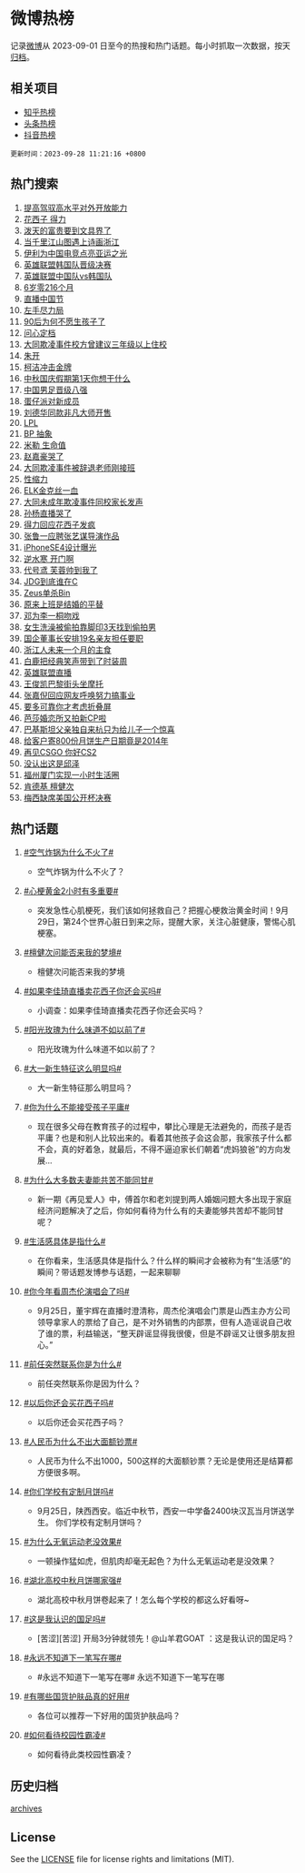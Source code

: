 # 微博热榜

记录[微博](https://www.weibo.com)从 2023-09-01 日至今的热搜和热门话题。每小时抓取一次数据，按天[归档](archives)。

## 相关项目

- [知乎热榜](https://github.com/hotarchive/zhihu)
- [头条热榜](https://github.com/hotarchive/toutiao)
- [抖音热榜](https://github.com/hotarchive/douyin)


`更新时间：2023-09-28 11:21:16 +0800`

## 热门搜索

1. [提高驾驭高水平对外开放能力](https://m.weibo.cn/search?containerid=100103type%3D1%26t%3D10%26q%3D%23%E6%8F%90%E9%AB%98%E9%A9%BE%E9%A9%AD%E9%AB%98%E6%B0%B4%E5%B9%B3%E5%AF%B9%E5%A4%96%E5%BC%80%E6%94%BE%E8%83%BD%E5%8A%9B%23&stream_entry_id=51&isnewpage=1&extparam=seat%3D1%26stream_entry_id%3D51%26dgr%3D0%26c_type%3D51%26q%3D%2523%25E6%258F%2590%25E9%25AB%2598%25E9%25A9%25BE%25E9%25A9%25AD%25E9%25AB%2598%25E6%25B0%25B4%25E5%25B9%25B3%25E5%25AF%25B9%25E5%25A4%2596%25E5%25BC%2580%25E6%2594%25BE%25E8%2583%25BD%25E5%258A%259B%2523%26cate%3D10103%26pos%3D0%26filter_type%3Drealtimehot%26display_time%3D1695871275%26pre_seqid%3D1695871275683027196126)
1. [花西子 得力](https://m.weibo.cn/search?containerid=100103type%3D1%26t%3D10%26q%3D%E8%8A%B1%E8%A5%BF%E5%AD%90+%E5%BE%97%E5%8A%9B&stream_entry_id=31&isnewpage=1&extparam=seat%3D1%26stream_entry_id%3D31%26pos%3D0%26q%3D%25E8%258A%25B1%25E8%25A5%25BF%25E5%25AD%2590%2520%25E5%25BE%2597%25E5%258A%259B%26cate%3D5001%26realpos%3D1%26band_rank%3D1%26dgr%3D0%26filter_type%3Drealtimehot%26c_type%3D31%26flag%3D4%26lcate%3D5001%26display_time%3D1695871275%26pre_seqid%3D1695871275683027196126)
1. [泼天的富贵要到文具界了](https://m.weibo.cn/search?containerid=100103type%3D1%26t%3D10%26q%3D%23%E6%B3%BC%E5%A4%A9%E7%9A%84%E5%AF%8C%E8%B4%B5%E8%A6%81%E5%88%B0%E6%96%87%E5%85%B7%E7%95%8C%E4%BA%86%23&stream_entry_id=31&isnewpage=1&extparam=seat%3D1%26stream_entry_id%3D31%26pos%3D1%26q%3D%2523%25E6%25B3%25BC%25E5%25A4%25A9%25E7%259A%2584%25E5%25AF%258C%25E8%25B4%25B5%25E8%25A6%2581%25E5%2588%25B0%25E6%2596%2587%25E5%2585%25B7%25E7%2595%258C%25E4%25BA%2586%2523%26cate%3D5001%26realpos%3D2%26band_rank%3D2%26dgr%3D0%26filter_type%3Drealtimehot%26c_type%3D31%26flag%3D0%26lcate%3D5001%26display_time%3D1695871275%26pre_seqid%3D1695871275683027196126)
1. [当千里江山图遇上诗画浙江](https://m.weibo.cn/search?containerid=100103type%3D1%26t%3D10%26q%3D%23%E5%BD%93%E5%8D%83%E9%87%8C%E6%B1%9F%E5%B1%B1%E5%9B%BE%E9%81%87%E4%B8%8A%E8%AF%97%E7%94%BB%E6%B5%99%E6%B1%9F%23&stream_entry_id=31&isnewpage=1&extparam=seat%3D1%26stream_entry_id%3D31%26pos%3D2%26q%3D%2523%25E5%25BD%2593%25E5%258D%2583%25E9%2587%258C%25E6%25B1%259F%25E5%25B1%25B1%25E5%259B%25BE%25E9%2581%2587%25E4%25B8%258A%25E8%25AF%2597%25E7%2594%25BB%25E6%25B5%2599%25E6%25B1%259F%2523%26cate%3D5001%26realpos%3D3%26band_rank%3D3%26dgr%3D0%26filter_type%3Drealtimehot%26c_type%3D31%26flag%3D1%26lcate%3D5001%26display_time%3D1695871275%26pre_seqid%3D1695871275683027196126)
1. [伊利为中国电竞点亮亚运之光](https://m.weibo.cn/search?containerid=100103type%3D1%26t%3D10%26q%3D%23%E4%BC%8A%E5%88%A9%E4%B8%BA%E4%B8%AD%E5%9B%BD%E7%94%B5%E7%AB%9E%E7%82%B9%E4%BA%AE%E4%BA%9A%E8%BF%90%E4%B9%8B%E5%85%89%23&stream_entry_id=31&isnewpage=1&extparam=seat%3D1%26stream_entry_id%3D31%26topic_ad%3D1%26pos%3D3%26q%3D%2523%25E4%25BC%258A%25E5%2588%25A9%25E4%25B8%25BA%25E4%25B8%25AD%25E5%259B%25BD%25E7%2594%25B5%25E7%25AB%259E%25E7%2582%25B9%25E4%25BA%25AE%25E4%25BA%259A%25E8%25BF%2590%25E4%25B9%258B%25E5%2585%2589%2523%26is_ad_pos%3D1%26cate%3D5001%26adid%3D206294%26band_rank%3D4%26dgr%3D0%26filter_type%3Drealtimehot%26c_type%3D31%26lcate%3D5001%26display_time%3D1695871275%26pre_seqid%3D1695871275683027196126)
1. [英雄联盟韩国队晋级决赛](https://m.weibo.cn/search?containerid=100103type%3D1%26t%3D10%26q%3D%23%E8%8B%B1%E9%9B%84%E8%81%94%E7%9B%9F%E9%9F%A9%E5%9B%BD%E9%98%9F%E6%99%8B%E7%BA%A7%E5%86%B3%E8%B5%9B%23&stream_entry_id=31&isnewpage=1&extparam=seat%3D1%26stream_entry_id%3D31%26pos%3D4%26q%3D%2523%25E8%258B%25B1%25E9%259B%2584%25E8%2581%2594%25E7%259B%259F%25E9%259F%25A9%25E5%259B%25BD%25E9%2598%259F%25E6%2599%258B%25E7%25BA%25A7%25E5%2586%25B3%25E8%25B5%259B%2523%26cate%3D5001%26realpos%3D4%26band_rank%3D4%26dgr%3D0%26filter_type%3Drealtimehot%26c_type%3D31%26flag%3D1%26lcate%3D5001%26display_time%3D1695871275%26pre_seqid%3D1695871275683027196126)
1. [英雄联盟中国队vs韩国队](https://m.weibo.cn/search?containerid=100103type%3D1%26t%3D10%26q%3D%23%E8%8B%B1%E9%9B%84%E8%81%94%E7%9B%9F%E4%B8%AD%E5%9B%BD%E9%98%9Fvs%E9%9F%A9%E5%9B%BD%E9%98%9F%23&stream_entry_id=31&isnewpage=1&extparam=seat%3D1%26stream_entry_id%3D31%26pos%3D5%26q%3D%2523%25E8%258B%25B1%25E9%259B%2584%25E8%2581%2594%25E7%259B%259F%25E4%25B8%25AD%25E5%259B%25BD%25E9%2598%259Fvs%25E9%259F%25A9%25E5%259B%25BD%25E9%2598%259F%2523%26cate%3D5001%26realpos%3D5%26band_rank%3D5%26dgr%3D0%26filter_type%3Drealtimehot%26c_type%3D31%26flag%3D2%26lcate%3D5001%26display_time%3D1695871275%26pre_seqid%3D1695871275683027196126)
1. [6岁零216个月](https://m.weibo.cn/search?containerid=100103type%3D1%26t%3D10%26q%3D6%E5%B2%81%E9%9B%B6216%E4%B8%AA%E6%9C%88&stream_entry_id=31&isnewpage=1&extparam=seat%3D1%26stream_entry_id%3D31%26pos%3D6%26q%3D6%25E5%25B2%2581%25E9%259B%25B6216%25E4%25B8%25AA%25E6%259C%2588%26cate%3D5001%26realpos%3D6%26band_rank%3D6%26dgr%3D0%26filter_type%3Drealtimehot%26c_type%3D31%26flag%3D0%26lcate%3D5001%26display_time%3D1695871275%26pre_seqid%3D1695871275683027196126)
1. [直播中国节](https://m.weibo.cn/search?containerid=100103type%3D1%26t%3D10%26q%3D%23%E7%9B%B4%E6%92%AD%E4%B8%AD%E5%9B%BD%E8%8A%82%23&stream_entry_id=31&isnewpage=1&extparam=seat%3D1%26stream_entry_id%3D31%26pos%3D7%26q%3D%2523%25E7%259B%25B4%25E6%2592%25AD%25E4%25B8%25AD%25E5%259B%25BD%25E8%258A%2582%2523%26is_ad_pos%3D1%26cate%3D5001%26adid%3D206333%26band_rank%3D7%26dgr%3D0%26filter_type%3Drealtimehot%26c_type%3D31%26lcate%3D5001%26display_time%3D1695871275%26pre_seqid%3D1695871275683027196126)
1. [左手尽力局](https://m.weibo.cn/search?containerid=100103type%3D1%26t%3D10%26q%3D%E5%B7%A6%E6%89%8B%E5%B0%BD%E5%8A%9B%E5%B1%80&stream_entry_id=31&isnewpage=1&extparam=seat%3D1%26stream_entry_id%3D31%26pos%3D8%26q%3D%25E5%25B7%25A6%25E6%2589%258B%25E5%25B0%25BD%25E5%258A%259B%25E5%25B1%2580%26cate%3D5001%26realpos%3D7%26band_rank%3D7%26dgr%3D0%26filter_type%3Drealtimehot%26c_type%3D31%26flag%3D1%26lcate%3D5001%26display_time%3D1695871275%26pre_seqid%3D1695871275683027196126)
1. [90后为何不愿生孩子了](https://m.weibo.cn/search?containerid=100103type%3D1%26t%3D10%26q%3D%2390%E5%90%8E%E4%B8%BA%E4%BD%95%E4%B8%8D%E6%84%BF%E7%94%9F%E5%AD%A9%E5%AD%90%E4%BA%86%23&stream_entry_id=31&isnewpage=1&extparam=seat%3D1%26stream_entry_id%3D31%26pos%3D9%26q%3D%252390%25E5%2590%258E%25E4%25B8%25BA%25E4%25BD%2595%25E4%25B8%258D%25E6%2584%25BF%25E7%2594%259F%25E5%25AD%25A9%25E5%25AD%2590%25E4%25BA%2586%2523%26cate%3D5001%26realpos%3D8%26band_rank%3D8%26dgr%3D0%26filter_type%3Drealtimehot%26c_type%3D31%26flag%3D0%26lcate%3D5001%26display_time%3D1695871275%26pre_seqid%3D1695871275683027196126)
1. [问心定档](https://m.weibo.cn/search?containerid=100103type%3D1%26t%3D10%26q%3D%23%E9%97%AE%E5%BF%83%E5%AE%9A%E6%A1%A3%23&stream_entry_id=31&isnewpage=1&extparam=seat%3D1%26stream_entry_id%3D31%26pos%3D10%26q%3D%2523%25E9%2597%25AE%25E5%25BF%2583%25E5%25AE%259A%25E6%25A1%25A3%2523%26cate%3D5001%26realpos%3D9%26band_rank%3D9%26dgr%3D0%26filter_type%3Drealtimehot%26c_type%3D31%26flag%3D1%26lcate%3D5001%26display_time%3D1695871275%26pre_seqid%3D1695871275683027196126)
1. [大同欺凌事件校方曾建议三年级以上住校](https://m.weibo.cn/search?containerid=100103type%3D1%26t%3D10%26q%3D%23%E5%A4%A7%E5%90%8C%E6%AC%BA%E5%87%8C%E4%BA%8B%E4%BB%B6%E6%A0%A1%E6%96%B9%E6%9B%BE%E5%BB%BA%E8%AE%AE%E4%B8%89%E5%B9%B4%E7%BA%A7%E4%BB%A5%E4%B8%8A%E4%BD%8F%E6%A0%A1%23&stream_entry_id=31&isnewpage=1&extparam=seat%3D1%26stream_entry_id%3D31%26pos%3D11%26q%3D%2523%25E5%25A4%25A7%25E5%2590%258C%25E6%25AC%25BA%25E5%2587%258C%25E4%25BA%258B%25E4%25BB%25B6%25E6%25A0%25A1%25E6%2596%25B9%25E6%259B%25BE%25E5%25BB%25BA%25E8%25AE%25AE%25E4%25B8%2589%25E5%25B9%25B4%25E7%25BA%25A7%25E4%25BB%25A5%25E4%25B8%258A%25E4%25BD%258F%25E6%25A0%25A1%2523%26cate%3D5001%26realpos%3D10%26band_rank%3D10%26dgr%3D0%26filter_type%3Drealtimehot%26c_type%3D31%26flag%3D1%26lcate%3D5001%26display_time%3D1695871275%26pre_seqid%3D1695871275683027196126)
1. [朱开](https://m.weibo.cn/search?containerid=100103type%3D1%26t%3D10%26q%3D%E6%9C%B1%E5%BC%80&stream_entry_id=31&isnewpage=1&extparam=seat%3D1%26stream_entry_id%3D31%26pos%3D12%26q%3D%25E6%259C%25B1%25E5%25BC%2580%26cate%3D5001%26realpos%3D11%26band_rank%3D11%26dgr%3D0%26filter_type%3Drealtimehot%26c_type%3D31%26flag%3D1%26lcate%3D5001%26display_time%3D1695871275%26pre_seqid%3D1695871275683027196126)
1. [柯洁冲击金牌](https://m.weibo.cn/search?containerid=100103type%3D1%26t%3D10%26q%3D%23%E6%9F%AF%E6%B4%81%E5%86%B2%E5%87%BB%E9%87%91%E7%89%8C%23&stream_entry_id=31&isnewpage=1&extparam=seat%3D1%26stream_entry_id%3D31%26pos%3D13%26q%3D%2523%25E6%259F%25AF%25E6%25B4%2581%25E5%2586%25B2%25E5%2587%25BB%25E9%2587%2591%25E7%2589%258C%2523%26cate%3D5001%26realpos%3D12%26band_rank%3D12%26dgr%3D0%26filter_type%3Drealtimehot%26c_type%3D31%26flag%3D1%26lcate%3D5001%26display_time%3D1695871275%26pre_seqid%3D1695871275683027196126)
1. [中秋国庆假期第1天你想干什么](https://m.weibo.cn/search?containerid=100103type%3D1%26t%3D10%26q%3D%23%E4%B8%AD%E7%A7%8B%E5%9B%BD%E5%BA%86%E5%81%87%E6%9C%9F%E7%AC%AC1%E5%A4%A9%E4%BD%A0%E6%83%B3%E5%B9%B2%E4%BB%80%E4%B9%88%23&stream_entry_id=31&isnewpage=1&extparam=seat%3D1%26stream_entry_id%3D31%26pos%3D14%26q%3D%2523%25E4%25B8%25AD%25E7%25A7%258B%25E5%259B%25BD%25E5%25BA%2586%25E5%2581%2587%25E6%259C%259F%25E7%25AC%25AC1%25E5%25A4%25A9%25E4%25BD%25A0%25E6%2583%25B3%25E5%25B9%25B2%25E4%25BB%2580%25E4%25B9%2588%2523%26cate%3D5001%26realpos%3D13%26band_rank%3D13%26dgr%3D0%26filter_type%3Drealtimehot%26c_type%3D31%26flag%3D0%26lcate%3D5001%26display_time%3D1695871275%26pre_seqid%3D1695871275683027196126)
1. [中国男足晋级八强](https://m.weibo.cn/search?containerid=100103type%3D1%26t%3D10%26q%3D%23%E4%B8%AD%E5%9B%BD%E7%94%B7%E8%B6%B3%E6%99%8B%E7%BA%A7%E5%85%AB%E5%BC%BA%23&stream_entry_id=31&isnewpage=1&extparam=seat%3D1%26stream_entry_id%3D31%26pos%3D15%26q%3D%2523%25E4%25B8%25AD%25E5%259B%25BD%25E7%2594%25B7%25E8%25B6%25B3%25E6%2599%258B%25E7%25BA%25A7%25E5%2585%25AB%25E5%25BC%25BA%2523%26cate%3D5001%26realpos%3D14%26band_rank%3D14%26dgr%3D0%26filter_type%3Drealtimehot%26c_type%3D31%26flag%3D0%26lcate%3D5001%26display_time%3D1695871275%26pre_seqid%3D1695871275683027196126)
1. [蛋仔派对新成员](https://m.weibo.cn/search?containerid=100103type%3D1%26t%3D10%26q%3D%23%E8%9B%8B%E4%BB%94%E6%B4%BE%E5%AF%B9%E6%96%B0%E6%88%90%E5%91%98%23&stream_entry_id=31&isnewpage=1&extparam=seat%3D1%26stream_entry_id%3D31%26pos%3D16%26q%3D%2523%25E8%259B%258B%25E4%25BB%2594%25E6%25B4%25BE%25E5%25AF%25B9%25E6%2596%25B0%25E6%2588%2590%25E5%2591%2598%2523%26cate%3D5001%26adid%3D205617%26realpos%3D15%26band_rank%3D15%26dgr%3D0%26filter_type%3Drealtimehot%26c_type%3D31%26flag%3D0%26lcate%3D5001%26display_time%3D1695871275%26pre_seqid%3D1695871275683027196126)
1. [刘德华同款非凡大师开售](https://m.weibo.cn/search?containerid=100103type%3D1%26t%3D10%26q%3D%23%E5%88%98%E5%BE%B7%E5%8D%8E%E5%90%8C%E6%AC%BE%E9%9D%9E%E5%87%A1%E5%A4%A7%E5%B8%88%E5%BC%80%E5%94%AE%23&stream_entry_id=31&isnewpage=1&extparam=seat%3D1%26stream_entry_id%3D31%26pos%3D17%26q%3D%2523%25E5%2588%2598%25E5%25BE%25B7%25E5%258D%258E%25E5%2590%258C%25E6%25AC%25BE%25E9%259D%259E%25E5%2587%25A1%25E5%25A4%25A7%25E5%25B8%2588%25E5%25BC%2580%25E5%2594%25AE%2523%26cate%3D5001%26adid%3D206425%26realpos%3D16%26band_rank%3D16%26dgr%3D0%26filter_type%3Drealtimehot%26c_type%3D31%26flag%3D0%26lcate%3D5001%26display_time%3D1695871275%26pre_seqid%3D1695871275683027196126)
1. [LPL](https://m.weibo.cn/search?containerid=100103type%3D1%26t%3D10%26q%3DLPL&stream_entry_id=31&isnewpage=1&extparam=seat%3D1%26stream_entry_id%3D31%26pos%3D18%26q%3DLPL%26cate%3D5001%26realpos%3D17%26band_rank%3D17%26dgr%3D0%26filter_type%3Drealtimehot%26c_type%3D31%26flag%3D1%26lcate%3D5001%26display_time%3D1695871275%26pre_seqid%3D1695871275683027196126)
1. [BP 抽象](https://m.weibo.cn/search?containerid=100103type%3D1%26t%3D10%26q%3DBP+%E6%8A%BD%E8%B1%A1&stream_entry_id=31&isnewpage=1&extparam=seat%3D1%26stream_entry_id%3D31%26pos%3D19%26q%3DBP%2520%25E6%258A%25BD%25E8%25B1%25A1%26cate%3D5001%26realpos%3D18%26band_rank%3D18%26dgr%3D0%26filter_type%3Drealtimehot%26c_type%3D31%26flag%3D1%26lcate%3D5001%26display_time%3D1695871275%26pre_seqid%3D1695871275683027196126)
1. [米勒 生命值](https://m.weibo.cn/search?containerid=100103type%3D1%26t%3D10%26q%3D%E7%B1%B3%E5%8B%92+%E7%94%9F%E5%91%BD%E5%80%BC&stream_entry_id=31&isnewpage=1&extparam=seat%3D1%26stream_entry_id%3D31%26pos%3D20%26q%3D%25E7%25B1%25B3%25E5%258B%2592%2520%25E7%2594%259F%25E5%2591%25BD%25E5%2580%25BC%26cate%3D5001%26realpos%3D19%26band_rank%3D19%26dgr%3D0%26filter_type%3Drealtimehot%26c_type%3D31%26flag%3D1%26lcate%3D5001%26display_time%3D1695871275%26pre_seqid%3D1695871275683027196126)
1. [赵嘉豪哭了](https://m.weibo.cn/search?containerid=100103type%3D1%26t%3D10%26q%3D%23%E8%B5%B5%E5%98%89%E8%B1%AA%E5%93%AD%E4%BA%86%23&stream_entry_id=31&isnewpage=1&extparam=seat%3D1%26stream_entry_id%3D31%26pos%3D21%26q%3D%2523%25E8%25B5%25B5%25E5%2598%2589%25E8%25B1%25AA%25E5%2593%25AD%25E4%25BA%2586%2523%26cate%3D5001%26realpos%3D20%26band_rank%3D20%26dgr%3D0%26filter_type%3Drealtimehot%26c_type%3D31%26flag%3D1%26lcate%3D5001%26display_time%3D1695871275%26pre_seqid%3D1695871275683027196126)
1. [大同欺凌事件被辞退老师刚接班](https://m.weibo.cn/search?containerid=100103type%3D1%26t%3D10%26q%3D%23%E5%A4%A7%E5%90%8C%E6%AC%BA%E5%87%8C%E4%BA%8B%E4%BB%B6%E8%A2%AB%E8%BE%9E%E9%80%80%E8%80%81%E5%B8%88%E5%88%9A%E6%8E%A5%E7%8F%AD%23&stream_entry_id=31&isnewpage=1&extparam=seat%3D1%26stream_entry_id%3D31%26pos%3D22%26q%3D%2523%25E5%25A4%25A7%25E5%2590%258C%25E6%25AC%25BA%25E5%2587%258C%25E4%25BA%258B%25E4%25BB%25B6%25E8%25A2%25AB%25E8%25BE%259E%25E9%2580%2580%25E8%2580%2581%25E5%25B8%2588%25E5%2588%259A%25E6%258E%25A5%25E7%258F%25AD%2523%26cate%3D5001%26realpos%3D21%26band_rank%3D21%26dgr%3D0%26filter_type%3Drealtimehot%26c_type%3D31%26flag%3D2%26lcate%3D5001%26display_time%3D1695871275%26pre_seqid%3D1695871275683027196126)
1. [性缩力](https://m.weibo.cn/search?containerid=100103type%3D1%26t%3D10%26q%3D%E6%80%A7%E7%BC%A9%E5%8A%9B&stream_entry_id=31&isnewpage=1&extparam=seat%3D1%26stream_entry_id%3D31%26pos%3D23%26q%3D%25E6%2580%25A7%25E7%25BC%25A9%25E5%258A%259B%26cate%3D5001%26realpos%3D22%26band_rank%3D22%26dgr%3D0%26filter_type%3Drealtimehot%26c_type%3D31%26flag%3D2%26lcate%3D5001%26display_time%3D1695871275%26pre_seqid%3D1695871275683027196126)
1. [ELK金克丝一血](https://m.weibo.cn/search?containerid=100103type%3D1%26t%3D10%26q%3DELK%E9%87%91%E5%85%8B%E4%B8%9D%E4%B8%80%E8%A1%80&stream_entry_id=31&isnewpage=1&extparam=seat%3D1%26stream_entry_id%3D31%26pos%3D24%26q%3DELK%25E9%2587%2591%25E5%2585%258B%25E4%25B8%259D%25E4%25B8%2580%25E8%25A1%2580%26cate%3D5001%26realpos%3D23%26band_rank%3D23%26dgr%3D0%26filter_type%3Drealtimehot%26c_type%3D31%26flag%3D1%26lcate%3D5001%26display_time%3D1695871275%26pre_seqid%3D1695871275683027196126)
1. [大同未成年欺凌事件同校家长发声](https://m.weibo.cn/search?containerid=100103type%3D1%26t%3D10%26q%3D%23%E5%A4%A7%E5%90%8C%E6%9C%AA%E6%88%90%E5%B9%B4%E6%AC%BA%E5%87%8C%E4%BA%8B%E4%BB%B6%E5%90%8C%E6%A0%A1%E5%AE%B6%E9%95%BF%E5%8F%91%E5%A3%B0%23&stream_entry_id=31&isnewpage=1&extparam=seat%3D1%26stream_entry_id%3D31%26pos%3D25%26q%3D%2523%25E5%25A4%25A7%25E5%2590%258C%25E6%259C%25AA%25E6%2588%2590%25E5%25B9%25B4%25E6%25AC%25BA%25E5%2587%258C%25E4%25BA%258B%25E4%25BB%25B6%25E5%2590%258C%25E6%25A0%25A1%25E5%25AE%25B6%25E9%2595%25BF%25E5%258F%2591%25E5%25A3%25B0%2523%26cate%3D5001%26realpos%3D24%26band_rank%3D24%26dgr%3D0%26filter_type%3Drealtimehot%26c_type%3D31%26flag%3D0%26lcate%3D5001%26display_time%3D1695871275%26pre_seqid%3D1695871275683027196126)
1. [孙杨直播哭了](https://m.weibo.cn/search?containerid=100103type%3D1%26t%3D10%26q%3D%23%E5%AD%99%E6%9D%A8%E7%9B%B4%E6%92%AD%E5%93%AD%E4%BA%86%23&stream_entry_id=31&isnewpage=1&extparam=seat%3D1%26stream_entry_id%3D31%26pos%3D26%26q%3D%2523%25E5%25AD%2599%25E6%259D%25A8%25E7%259B%25B4%25E6%2592%25AD%25E5%2593%25AD%25E4%25BA%2586%2523%26cate%3D5001%26realpos%3D25%26band_rank%3D25%26dgr%3D0%26filter_type%3Drealtimehot%26c_type%3D31%26flag%3D2%26lcate%3D5001%26display_time%3D1695871275%26pre_seqid%3D1695871275683027196126)
1. [得力回应花西子发疯](https://m.weibo.cn/search?containerid=100103type%3D1%26t%3D10%26q%3D%23%E5%BE%97%E5%8A%9B%E5%9B%9E%E5%BA%94%E8%8A%B1%E8%A5%BF%E5%AD%90%E5%8F%91%E7%96%AF%23&stream_entry_id=31&isnewpage=1&extparam=seat%3D1%26stream_entry_id%3D31%26pos%3D27%26q%3D%2523%25E5%25BE%2597%25E5%258A%259B%25E5%259B%259E%25E5%25BA%2594%25E8%258A%25B1%25E8%25A5%25BF%25E5%25AD%2590%25E5%258F%2591%25E7%2596%25AF%2523%26cate%3D5001%26realpos%3D26%26band_rank%3D26%26dgr%3D0%26filter_type%3Drealtimehot%26c_type%3D31%26flag%3D1%26lcate%3D5001%26display_time%3D1695871275%26pre_seqid%3D1695871275683027196126)
1. [张鲁一应聘张艺谋导演作品](https://m.weibo.cn/search?containerid=100103type%3D1%26t%3D10%26q%3D%23%E5%BC%A0%E9%B2%81%E4%B8%80%E5%BA%94%E8%81%98%E5%BC%A0%E8%89%BA%E8%B0%8B%E5%AF%BC%E6%BC%94%E4%BD%9C%E5%93%81%23&stream_entry_id=31&isnewpage=1&extparam=seat%3D1%26stream_entry_id%3D31%26pos%3D28%26q%3D%2523%25E5%25BC%25A0%25E9%25B2%2581%25E4%25B8%2580%25E5%25BA%2594%25E8%2581%2598%25E5%25BC%25A0%25E8%2589%25BA%25E8%25B0%258B%25E5%25AF%25BC%25E6%25BC%2594%25E4%25BD%259C%25E5%2593%2581%2523%26cate%3D5001%26realpos%3D27%26band_rank%3D27%26dgr%3D0%26filter_type%3Drealtimehot%26c_type%3D31%26flag%3D1%26lcate%3D5001%26display_time%3D1695871275%26pre_seqid%3D1695871275683027196126)
1. [iPhoneSE4设计曝光](https://m.weibo.cn/search?containerid=100103type%3D1%26t%3D10%26q%3D%23iPhoneSE4%E8%AE%BE%E8%AE%A1%E6%9B%9D%E5%85%89%23&stream_entry_id=31&isnewpage=1&extparam=seat%3D1%26stream_entry_id%3D31%26pos%3D29%26q%3D%2523iPhoneSE4%25E8%25AE%25BE%25E8%25AE%25A1%25E6%259B%259D%25E5%2585%2589%2523%26cate%3D5001%26realpos%3D28%26band_rank%3D28%26dgr%3D0%26filter_type%3Drealtimehot%26c_type%3D31%26flag%3D0%26lcate%3D5001%26display_time%3D1695871275%26pre_seqid%3D1695871275683027196126)
1. [逆水寒 开门啊](https://m.weibo.cn/search?containerid=100103type%3D1%26t%3D10%26q%3D%E9%80%86%E6%B0%B4%E5%AF%92+%E5%BC%80%E9%97%A8%E5%95%8A&stream_entry_id=31&isnewpage=1&extparam=seat%3D1%26stream_entry_id%3D31%26pos%3D30%26q%3D%25E9%2580%2586%25E6%25B0%25B4%25E5%25AF%2592%2520%25E5%25BC%2580%25E9%2597%25A8%25E5%2595%258A%26cate%3D5001%26realpos%3D29%26band_rank%3D29%26dgr%3D0%26filter_type%3Drealtimehot%26c_type%3D31%26flag%3D1%26lcate%3D5001%26display_time%3D1695871275%26pre_seqid%3D1695871275683027196126)
1. [代号鸢 芙蓉帅到我了](https://m.weibo.cn/search?containerid=100103type%3D1%26t%3D10%26q%3D%E4%BB%A3%E5%8F%B7%E9%B8%A2+%E8%8A%99%E8%93%89%E5%B8%85%E5%88%B0%E6%88%91%E4%BA%86&stream_entry_id=31&isnewpage=1&extparam=seat%3D1%26stream_entry_id%3D31%26pos%3D31%26q%3D%25E4%25BB%25A3%25E5%258F%25B7%25E9%25B8%25A2%2520%25E8%258A%2599%25E8%2593%2589%25E5%25B8%2585%25E5%2588%25B0%25E6%2588%2591%25E4%25BA%2586%26cate%3D5001%26realpos%3D30%26band_rank%3D30%26dgr%3D0%26filter_type%3Drealtimehot%26c_type%3D31%26flag%3D1%26lcate%3D5001%26display_time%3D1695871275%26pre_seqid%3D1695871275683027196126)
1. [JDG到底谁在C](https://m.weibo.cn/search?containerid=100103type%3D1%26t%3D10%26q%3DJDG%E5%88%B0%E5%BA%95%E8%B0%81%E5%9C%A8C&stream_entry_id=31&isnewpage=1&extparam=seat%3D1%26stream_entry_id%3D31%26pos%3D32%26q%3DJDG%25E5%2588%25B0%25E5%25BA%2595%25E8%25B0%2581%25E5%259C%25A8C%26cate%3D5001%26realpos%3D31%26band_rank%3D31%26dgr%3D0%26filter_type%3Drealtimehot%26c_type%3D31%26flag%3D1%26lcate%3D5001%26display_time%3D1695871275%26pre_seqid%3D1695871275683027196126)
1. [Zeus单杀Bin](https://m.weibo.cn/search?containerid=100103type%3D1%26t%3D10%26q%3DZeus%E5%8D%95%E6%9D%80Bin&stream_entry_id=31&isnewpage=1&extparam=seat%3D1%26stream_entry_id%3D31%26pos%3D33%26q%3DZeus%25E5%258D%2595%25E6%259D%2580Bin%26cate%3D5001%26realpos%3D32%26band_rank%3D32%26dgr%3D0%26filter_type%3Drealtimehot%26c_type%3D31%26flag%3D1%26lcate%3D5001%26display_time%3D1695871275%26pre_seqid%3D1695871275683027196126)
1. [原来上班是结婚的平替](https://m.weibo.cn/search?containerid=100103type%3D1%26t%3D10%26q%3D%E5%8E%9F%E6%9D%A5%E4%B8%8A%E7%8F%AD%E6%98%AF%E7%BB%93%E5%A9%9A%E7%9A%84%E5%B9%B3%E6%9B%BF&stream_entry_id=31&isnewpage=1&extparam=seat%3D1%26stream_entry_id%3D31%26pos%3D34%26q%3D%25E5%258E%259F%25E6%259D%25A5%25E4%25B8%258A%25E7%258F%25AD%25E6%2598%25AF%25E7%25BB%2593%25E5%25A9%259A%25E7%259A%2584%25E5%25B9%25B3%25E6%259B%25BF%26cate%3D5001%26realpos%3D33%26band_rank%3D33%26dgr%3D0%26filter_type%3Drealtimehot%26c_type%3D31%26flag%3D0%26lcate%3D5001%26display_time%3D1695871275%26pre_seqid%3D1695871275683027196126)
1. [邓为李一桐吻戏](https://m.weibo.cn/search?containerid=100103type%3D1%26t%3D10%26q%3D%23%E9%82%93%E4%B8%BA%E6%9D%8E%E4%B8%80%E6%A1%90%E5%90%BB%E6%88%8F%23&stream_entry_id=31&isnewpage=1&extparam=seat%3D1%26stream_entry_id%3D31%26pos%3D35%26q%3D%2523%25E9%2582%2593%25E4%25B8%25BA%25E6%259D%258E%25E4%25B8%2580%25E6%25A1%2590%25E5%2590%25BB%25E6%2588%258F%2523%26cate%3D5001%26realpos%3D34%26band_rank%3D34%26dgr%3D0%26filter_type%3Drealtimehot%26c_type%3D31%26flag%3D0%26lcate%3D5001%26display_time%3D1695871275%26pre_seqid%3D1695871275683027196126)
1. [女生洗澡被偷拍靠脚印3天找到偷拍男](https://m.weibo.cn/search?containerid=100103type%3D1%26t%3D10%26q%3D%23%E5%A5%B3%E7%94%9F%E6%B4%97%E6%BE%A1%E8%A2%AB%E5%81%B7%E6%8B%8D%E9%9D%A0%E8%84%9A%E5%8D%B03%E5%A4%A9%E6%89%BE%E5%88%B0%E5%81%B7%E6%8B%8D%E7%94%B7%23&stream_entry_id=31&isnewpage=1&extparam=seat%3D1%26stream_entry_id%3D31%26pos%3D36%26q%3D%2523%25E5%25A5%25B3%25E7%2594%259F%25E6%25B4%2597%25E6%25BE%25A1%25E8%25A2%25AB%25E5%2581%25B7%25E6%258B%258D%25E9%259D%25A0%25E8%2584%259A%25E5%258D%25B03%25E5%25A4%25A9%25E6%2589%25BE%25E5%2588%25B0%25E5%2581%25B7%25E6%258B%258D%25E7%2594%25B7%2523%26cate%3D5001%26realpos%3D35%26band_rank%3D35%26dgr%3D0%26filter_type%3Drealtimehot%26c_type%3D31%26flag%3D0%26lcate%3D5001%26display_time%3D1695871275%26pre_seqid%3D1695871275683027196126)
1. [国企董事长安排19名亲友担任要职](https://m.weibo.cn/search?containerid=100103type%3D1%26t%3D10%26q%3D%23%E5%9B%BD%E4%BC%81%E8%91%A3%E4%BA%8B%E9%95%BF%E5%AE%89%E6%8E%9219%E5%90%8D%E4%BA%B2%E5%8F%8B%E6%8B%85%E4%BB%BB%E8%A6%81%E8%81%8C%23&stream_entry_id=31&isnewpage=1&extparam=seat%3D1%26stream_entry_id%3D31%26pos%3D37%26q%3D%2523%25E5%259B%25BD%25E4%25BC%2581%25E8%2591%25A3%25E4%25BA%258B%25E9%2595%25BF%25E5%25AE%2589%25E6%258E%259219%25E5%2590%258D%25E4%25BA%25B2%25E5%258F%258B%25E6%258B%2585%25E4%25BB%25BB%25E8%25A6%2581%25E8%2581%258C%2523%26cate%3D5001%26realpos%3D36%26band_rank%3D36%26dgr%3D0%26filter_type%3Drealtimehot%26c_type%3D31%26flag%3D0%26lcate%3D5001%26display_time%3D1695871275%26pre_seqid%3D1695871275683027196126)
1. [浙江人未来一个月的主食](https://m.weibo.cn/search?containerid=100103type%3D1%26t%3D10%26q%3D%23%E6%B5%99%E6%B1%9F%E4%BA%BA%E6%9C%AA%E6%9D%A5%E4%B8%80%E4%B8%AA%E6%9C%88%E7%9A%84%E4%B8%BB%E9%A3%9F%23&stream_entry_id=31&isnewpage=1&extparam=seat%3D1%26stream_entry_id%3D31%26pos%3D38%26q%3D%2523%25E6%25B5%2599%25E6%25B1%259F%25E4%25BA%25BA%25E6%259C%25AA%25E6%259D%25A5%25E4%25B8%2580%25E4%25B8%25AA%25E6%259C%2588%25E7%259A%2584%25E4%25B8%25BB%25E9%25A3%259F%2523%26cate%3D5001%26realpos%3D37%26band_rank%3D37%26dgr%3D0%26filter_type%3Drealtimehot%26c_type%3D31%26flag%3D0%26lcate%3D5001%26display_time%3D1695871275%26pre_seqid%3D1695871275683027196126)
1. [白鹿把经典笑声带到了时装周](https://m.weibo.cn/search?containerid=100103type%3D1%26t%3D10%26q%3D%23%E7%99%BD%E9%B9%BF%E6%8A%8A%E7%BB%8F%E5%85%B8%E7%AC%91%E5%A3%B0%E5%B8%A6%E5%88%B0%E4%BA%86%E6%97%B6%E8%A3%85%E5%91%A8%23&stream_entry_id=31&isnewpage=1&extparam=seat%3D1%26stream_entry_id%3D31%26pos%3D39%26q%3D%2523%25E7%2599%25BD%25E9%25B9%25BF%25E6%258A%258A%25E7%25BB%258F%25E5%2585%25B8%25E7%25AC%2591%25E5%25A3%25B0%25E5%25B8%25A6%25E5%2588%25B0%25E4%25BA%2586%25E6%2597%25B6%25E8%25A3%2585%25E5%2591%25A8%2523%26cate%3D5001%26realpos%3D38%26band_rank%3D38%26dgr%3D0%26filter_type%3Drealtimehot%26c_type%3D31%26flag%3D1%26lcate%3D5001%26display_time%3D1695871275%26pre_seqid%3D1695871275683027196126)
1. [英雄联盟直播](https://m.weibo.cn/search?containerid=100103type%3D1%26t%3D10%26q%3D%E8%8B%B1%E9%9B%84%E8%81%94%E7%9B%9F%E7%9B%B4%E6%92%AD&stream_entry_id=31&isnewpage=1&extparam=seat%3D1%26stream_entry_id%3D31%26pos%3D40%26q%3D%25E8%258B%25B1%25E9%259B%2584%25E8%2581%2594%25E7%259B%259F%25E7%259B%25B4%25E6%2592%25AD%26cate%3D5001%26realpos%3D39%26band_rank%3D39%26dgr%3D0%26filter_type%3Drealtimehot%26c_type%3D31%26flag%3D1%26lcate%3D5001%26display_time%3D1695871275%26pre_seqid%3D1695871275683027196126)
1. [王俊凯巴黎街头坐摩托](https://m.weibo.cn/search?containerid=100103type%3D1%26t%3D10%26q%3D%23%E7%8E%8B%E4%BF%8A%E5%87%AF%E5%B7%B4%E9%BB%8E%E8%A1%97%E5%A4%B4%E5%9D%90%E6%91%A9%E6%89%98%23&stream_entry_id=31&isnewpage=1&extparam=seat%3D1%26stream_entry_id%3D31%26pos%3D41%26q%3D%2523%25E7%258E%258B%25E4%25BF%258A%25E5%2587%25AF%25E5%25B7%25B4%25E9%25BB%258E%25E8%25A1%2597%25E5%25A4%25B4%25E5%259D%2590%25E6%2591%25A9%25E6%2589%2598%2523%26cate%3D5001%26realpos%3D40%26band_rank%3D40%26dgr%3D0%26filter_type%3Drealtimehot%26c_type%3D31%26flag%3D0%26lcate%3D5001%26display_time%3D1695871275%26pre_seqid%3D1695871275683027196126)
1. [张嘉倪回应网友呼唤努力搞事业](https://m.weibo.cn/search?containerid=100103type%3D1%26t%3D10%26q%3D%23%E5%BC%A0%E5%98%89%E5%80%AA%E5%9B%9E%E5%BA%94%E7%BD%91%E5%8F%8B%E5%91%BC%E5%94%A4%E5%8A%AA%E5%8A%9B%E6%90%9E%E4%BA%8B%E4%B8%9A%23&stream_entry_id=31&isnewpage=1&extparam=seat%3D1%26stream_entry_id%3D31%26pos%3D42%26q%3D%2523%25E5%25BC%25A0%25E5%2598%2589%25E5%2580%25AA%25E5%259B%259E%25E5%25BA%2594%25E7%25BD%2591%25E5%258F%258B%25E5%2591%25BC%25E5%2594%25A4%25E5%258A%25AA%25E5%258A%259B%25E6%2590%259E%25E4%25BA%258B%25E4%25B8%259A%2523%26cate%3D5001%26realpos%3D41%26band_rank%3D41%26dgr%3D0%26filter_type%3Drealtimehot%26c_type%3D31%26flag%3D1%26lcate%3D5001%26display_time%3D1695871275%26pre_seqid%3D1695871275683027196126)
1. [要多可靠你才考虑折叠屏](https://m.weibo.cn/search?containerid=100103type%3D1%26t%3D10%26q%3D%23%E8%A6%81%E5%A4%9A%E5%8F%AF%E9%9D%A0%E4%BD%A0%E6%89%8D%E8%80%83%E8%99%91%E6%8A%98%E5%8F%A0%E5%B1%8F%23&stream_entry_id=31&isnewpage=1&extparam=seat%3D1%26stream_entry_id%3D31%26pos%3D43%26q%3D%2523%25E8%25A6%2581%25E5%25A4%259A%25E5%258F%25AF%25E9%259D%25A0%25E4%25BD%25A0%25E6%2589%258D%25E8%2580%2583%25E8%2599%2591%25E6%258A%2598%25E5%258F%25A0%25E5%25B1%258F%2523%26cate%3D5001%26adid%3D206426%26realpos%3D42%26band_rank%3D42%26dgr%3D0%26filter_type%3Drealtimehot%26c_type%3D31%26flag%3D0%26lcate%3D5001%26display_time%3D1695871275%26pre_seqid%3D1695871275683027196126)
1. [芭莎婚恋所又拍新CP啦](https://m.weibo.cn/search?containerid=100103type%3D1%26t%3D10%26q%3D%E8%8A%AD%E8%8E%8E%E5%A9%9A%E6%81%8B%E6%89%80%E5%8F%88%E6%8B%8D%E6%96%B0CP%E5%95%A6&stream_entry_id=31&isnewpage=1&extparam=seat%3D1%26stream_entry_id%3D31%26pos%3D44%26q%3D%25E8%258A%25AD%25E8%258E%258E%25E5%25A9%259A%25E6%2581%258B%25E6%2589%2580%25E5%258F%2588%25E6%258B%258D%25E6%2596%25B0CP%25E5%2595%25A6%26cate%3D5001%26realpos%3D43%26band_rank%3D43%26dgr%3D0%26filter_type%3Drealtimehot%26c_type%3D31%26flag%3D1%26lcate%3D5001%26display_time%3D1695871275%26pre_seqid%3D1695871275683027196126)
1. [巴基斯坦父亲独自来杭只为给儿子一个惊喜](https://m.weibo.cn/search?containerid=100103type%3D1%26t%3D10%26q%3D%23%E5%B7%B4%E5%9F%BA%E6%96%AF%E5%9D%A6%E7%88%B6%E4%BA%B2%E7%8B%AC%E8%87%AA%E6%9D%A5%E6%9D%AD%E5%8F%AA%E4%B8%BA%E7%BB%99%E5%84%BF%E5%AD%90%E4%B8%80%E4%B8%AA%E6%83%8A%E5%96%9C%23&stream_entry_id=31&isnewpage=1&extparam=seat%3D1%26stream_entry_id%3D31%26pos%3D45%26q%3D%2523%25E5%25B7%25B4%25E5%259F%25BA%25E6%2596%25AF%25E5%259D%25A6%25E7%2588%25B6%25E4%25BA%25B2%25E7%258B%25AC%25E8%2587%25AA%25E6%259D%25A5%25E6%259D%25AD%25E5%258F%25AA%25E4%25B8%25BA%25E7%25BB%2599%25E5%2584%25BF%25E5%25AD%2590%25E4%25B8%2580%25E4%25B8%25AA%25E6%2583%258A%25E5%2596%259C%2523%26cate%3D5001%26realpos%3D44%26band_rank%3D44%26dgr%3D0%26filter_type%3Drealtimehot%26c_type%3D31%26flag%3D32768%26lcate%3D5001%26display_time%3D1695871275%26pre_seqid%3D1695871275683027196126)
1. [给客户寄800份月饼生产日期竟是2014年](https://m.weibo.cn/search?containerid=100103type%3D1%26t%3D10%26q%3D%23%E7%BB%99%E5%AE%A2%E6%88%B7%E5%AF%84800%E4%BB%BD%E6%9C%88%E9%A5%BC%E7%94%9F%E4%BA%A7%E6%97%A5%E6%9C%9F%E7%AB%9F%E6%98%AF2014%E5%B9%B4%23&stream_entry_id=31&isnewpage=1&extparam=seat%3D1%26stream_entry_id%3D31%26pos%3D46%26q%3D%2523%25E7%25BB%2599%25E5%25AE%25A2%25E6%2588%25B7%25E5%25AF%2584800%25E4%25BB%25BD%25E6%259C%2588%25E9%25A5%25BC%25E7%2594%259F%25E4%25BA%25A7%25E6%2597%25A5%25E6%259C%259F%25E7%25AB%259F%25E6%2598%25AF2014%25E5%25B9%25B4%2523%26cate%3D5001%26realpos%3D45%26band_rank%3D45%26dgr%3D0%26filter_type%3Drealtimehot%26c_type%3D31%26flag%3D0%26lcate%3D5001%26display_time%3D1695871275%26pre_seqid%3D1695871275683027196126)
1. [再见CSGO 你好CS2](https://m.weibo.cn/search?containerid=100103type%3D1%26t%3D10%26q%3D%E5%86%8D%E8%A7%81CSGO+%E4%BD%A0%E5%A5%BDCS2&stream_entry_id=31&isnewpage=1&extparam=seat%3D1%26stream_entry_id%3D31%26pos%3D47%26q%3D%25E5%2586%258D%25E8%25A7%2581CSGO%2520%25E4%25BD%25A0%25E5%25A5%25BDCS2%26cate%3D5001%26realpos%3D46%26band_rank%3D46%26dgr%3D0%26filter_type%3Drealtimehot%26c_type%3D31%26flag%3D0%26lcate%3D5001%26display_time%3D1695871275%26pre_seqid%3D1695871275683027196126)
1. [没认出这是邱泽](https://m.weibo.cn/search?containerid=100103type%3D1%26t%3D10%26q%3D%23%E6%B2%A1%E8%AE%A4%E5%87%BA%E8%BF%99%E6%98%AF%E9%82%B1%E6%B3%BD%23&stream_entry_id=31&isnewpage=1&extparam=seat%3D1%26stream_entry_id%3D31%26pos%3D48%26q%3D%2523%25E6%25B2%25A1%25E8%25AE%25A4%25E5%2587%25BA%25E8%25BF%2599%25E6%2598%25AF%25E9%2582%25B1%25E6%25B3%25BD%2523%26cate%3D5001%26realpos%3D47%26band_rank%3D47%26dgr%3D0%26filter_type%3Drealtimehot%26c_type%3D31%26flag%3D0%26lcate%3D5001%26display_time%3D1695871275%26pre_seqid%3D1695871275683027196126)
1. [福州厦门实现一小时生活圈](https://m.weibo.cn/search?containerid=100103type%3D1%26t%3D10%26q%3D%23%E7%A6%8F%E5%B7%9E%E5%8E%A6%E9%97%A8%E5%AE%9E%E7%8E%B0%E4%B8%80%E5%B0%8F%E6%97%B6%E7%94%9F%E6%B4%BB%E5%9C%88%23&stream_entry_id=31&isnewpage=1&extparam=seat%3D1%26stream_entry_id%3D31%26pos%3D49%26q%3D%2523%25E7%25A6%258F%25E5%25B7%259E%25E5%258E%25A6%25E9%2597%25A8%25E5%25AE%259E%25E7%258E%25B0%25E4%25B8%2580%25E5%25B0%258F%25E6%2597%25B6%25E7%2594%259F%25E6%25B4%25BB%25E5%259C%2588%2523%26cate%3D5001%26realpos%3D48%26band_rank%3D48%26dgr%3D0%26filter_type%3Drealtimehot%26c_type%3D31%26flag%3D32768%26lcate%3D5001%26display_time%3D1695871275%26pre_seqid%3D1695871275683027196126)
1. [肯德基 檀健次](https://m.weibo.cn/search?containerid=100103type%3D1%26t%3D10%26q%3D%E8%82%AF%E5%BE%B7%E5%9F%BA+%E6%AA%80%E5%81%A5%E6%AC%A1&stream_entry_id=31&isnewpage=1&extparam=seat%3D1%26stream_entry_id%3D31%26pos%3D50%26q%3D%25E8%2582%25AF%25E5%25BE%25B7%25E5%259F%25BA%2520%25E6%25AA%2580%25E5%2581%25A5%25E6%25AC%25A1%26cate%3D5001%26realpos%3D49%26band_rank%3D49%26dgr%3D0%26filter_type%3Drealtimehot%26c_type%3D31%26flag%3D1%26lcate%3D5001%26display_time%3D1695871275%26pre_seqid%3D1695871275683027196126)
1. [梅西缺席美国公开杯决赛](https://m.weibo.cn/search?containerid=100103type%3D1%26t%3D10%26q%3D%23%E6%A2%85%E8%A5%BF%E7%BC%BA%E5%B8%AD%E7%BE%8E%E5%9B%BD%E5%85%AC%E5%BC%80%E6%9D%AF%E5%86%B3%E8%B5%9B%23&stream_entry_id=31&isnewpage=1&extparam=seat%3D1%26stream_entry_id%3D31%26pos%3D51%26q%3D%2523%25E6%25A2%2585%25E8%25A5%25BF%25E7%25BC%25BA%25E5%25B8%25AD%25E7%25BE%258E%25E5%259B%25BD%25E5%2585%25AC%25E5%25BC%2580%25E6%259D%25AF%25E5%2586%25B3%25E8%25B5%259B%2523%26cate%3D5001%26realpos%3D50%26band_rank%3D50%26dgr%3D0%26filter_type%3Drealtimehot%26c_type%3D31%26flag%3D1%26lcate%3D5001%26display_time%3D1695871275%26pre_seqid%3D1695871275683027196126)

## 热门话题

1. [#空气炸锅为什么不火了#](https://m.weibo.cn/search?containerid=231522type%3D1%26t%3D10%26q%3D%23%E7%A9%BA%E6%B0%94%E7%82%B8%E9%94%85%E4%B8%BA%E4%BB%80%E4%B9%88%E4%B8%8D%E7%81%AB%E4%BA%86%23&stream_entry_id=128&isnewpage=1&extparam=seat%3D1%26unitid%3D1695775102696%26pos%3D1-0-0%26c_type%3D128%26dgr%3D0%26cate%3D5004%26lcate%3D5004%26display_time%3D1695871276%26pre_seqid%3D16958712766940179799)
    - 空气炸锅为什么不火了？

1. [#心梗黄金2小时有多重要#](https://m.weibo.cn/search?containerid=231522type%3D1%26t%3D10%26q%3D%23%E5%BF%83%E6%A2%97%E9%BB%84%E9%87%912%E5%B0%8F%E6%97%B6%E6%9C%89%E5%A4%9A%E9%87%8D%E8%A6%81%23&stream_entry_id=128&isnewpage=1&extparam=seat%3D1%26unitid%3D1695781375872%26pos%3D1-0-1%26c_type%3D128%26dgr%3D0%26cate%3D5004%26lcate%3D5004%26display_time%3D1695871276%26pre_seqid%3D16958712766940179799)
    - 突发急性心肌梗死，我们该如何拯救自己？把握心梗救治黄金时间！9月29日，第24个世界心脏日到来之际，提醒大家，关注心脏健康，警惕心肌梗塞。

1. [#檀健次问能否来我的梦境#](https://m.weibo.cn/search?containerid=231522type%3D1%26t%3D10%26q%3D%23%E6%AA%80%E5%81%A5%E6%AC%A1%E9%97%AE%E8%83%BD%E5%90%A6%E6%9D%A5%E6%88%91%E7%9A%84%E6%A2%A6%E5%A2%83%23&stream_entry_id=128&isnewpage=1&extparam=seat%3D1%26unitid%3D1695705156028%26pos%3D1-0-2%26c_type%3D128%26dgr%3D0%26cate%3D5004%26lcate%3D5004%26display_time%3D1695871276%26pre_seqid%3D16958712766940179799)
    - 檀健次问能否来我的梦境

1. [#如果李佳琦直播卖花西子你还会买吗#](https://m.weibo.cn/search?containerid=231522type%3D1%26t%3D10%26q%3D%23%E5%A6%82%E6%9E%9C%E6%9D%8E%E4%BD%B3%E7%90%A6%E7%9B%B4%E6%92%AD%E5%8D%96%E8%8A%B1%E8%A5%BF%E5%AD%90%E4%BD%A0%E8%BF%98%E4%BC%9A%E4%B9%B0%E5%90%97%23&stream_entry_id=128&isnewpage=1&extparam=seat%3D1%26unitid%3D1695870190109%26pos%3D1-0-3%26c_type%3D128%26dgr%3D0%26cate%3D5004%26lcate%3D5004%26display_time%3D1695871276%26pre_seqid%3D16958712766940179799)
    - 小调查：如果李佳琦直播卖花西子你还会买吗？

1. [#阳光玫瑰为什么味道不如以前了#](https://m.weibo.cn/search?containerid=231522type%3D1%26t%3D10%26q%3D%23%E9%98%B3%E5%85%89%E7%8E%AB%E7%91%B0%E4%B8%BA%E4%BB%80%E4%B9%88%E5%91%B3%E9%81%93%E4%B8%8D%E5%A6%82%E4%BB%A5%E5%89%8D%E4%BA%86%23&stream_entry_id=128&isnewpage=1&extparam=seat%3D1%26unitid%3D1695814066567%26pos%3D1-0-4%26c_type%3D128%26dgr%3D0%26cate%3D5004%26lcate%3D5004%26display_time%3D1695871276%26pre_seqid%3D16958712766940179799)
    - 阳光玫瑰为什么味道不如以前了？

1. [#大一新生特征这么明显吗#](https://m.weibo.cn/search?containerid=231522type%3D1%26t%3D10%26q%3D%23%E5%A4%A7%E4%B8%80%E6%96%B0%E7%94%9F%E7%89%B9%E5%BE%81%E8%BF%99%E4%B9%88%E6%98%8E%E6%98%BE%E5%90%97%23&stream_entry_id=128&isnewpage=1&extparam=seat%3D1%26unitid%3D1695822523295%26pos%3D1-0-5%26c_type%3D128%26dgr%3D0%26cate%3D5004%26lcate%3D5004%26display_time%3D1695871276%26pre_seqid%3D16958712766940179799)
    - 大一新生特征那么明显吗？

1. [#你为什么不能接受孩子平庸#](https://m.weibo.cn/search?containerid=231522type%3D1%26t%3D10%26q%3D%23%E4%BD%A0%E4%B8%BA%E4%BB%80%E4%B9%88%E4%B8%8D%E8%83%BD%E6%8E%A5%E5%8F%97%E5%AD%A9%E5%AD%90%E5%B9%B3%E5%BA%B8%23&stream_entry_id=128&isnewpage=1&extparam=seat%3D1%26unitid%3D1695701228072%26pos%3D1-0-6%26c_type%3D128%26dgr%3D0%26cate%3D5004%26lcate%3D5004%26display_time%3D1695871276%26pre_seqid%3D16958712766940179799)
    - 现在很多父母在教育孩子的过程中，攀比心理是无法避免的，而孩子是否平庸？也是和别人比较出来的。看着其他孩子会这会那，我家孩子什么都不会，真的好着急，就最后，不得不逼迫家长们朝着“虎妈狼爸”的方向发展…

1. [#为什么大多数夫妻能共苦不能同甘#](https://m.weibo.cn/search?containerid=231522type%3D1%26t%3D10%26q%3D%23%E4%B8%BA%E4%BB%80%E4%B9%88%E5%A4%A7%E5%A4%9A%E6%95%B0%E5%A4%AB%E5%A6%BB%E8%83%BD%E5%85%B1%E8%8B%A6%E4%B8%8D%E8%83%BD%E5%90%8C%E7%94%98%23&stream_entry_id=128&isnewpage=1&extparam=seat%3D1%26unitid%3D1695797579916%26pos%3D1-0-7%26c_type%3D128%26dgr%3D0%26cate%3D5004%26lcate%3D5004%26display_time%3D1695871276%26pre_seqid%3D16958712766940179799)
    - 新一期《再见爱人》中，傅首尔和老刘提到两人婚姻问题大多出现于家庭经济问题解决了之后，你如何看待为什么有的夫妻能够共苦却不能同甘呢？

1. [#生活感具体是指什么#](https://m.weibo.cn/search?containerid=231522type%3D1%26t%3D10%26q%3D%23%E7%94%9F%E6%B4%BB%E6%84%9F%E5%85%B7%E4%BD%93%E6%98%AF%E6%8C%87%E4%BB%80%E4%B9%88%23&stream_entry_id=128&isnewpage=1&extparam=seat%3D1%26unitid%3D1695713249969%26pos%3D1-0-8%26c_type%3D128%26dgr%3D0%26cate%3D5004%26lcate%3D5004%26display_time%3D1695871276%26pre_seqid%3D16958712766940179799)
    - 在你看来，生活感具体是指什么？什么样的瞬间才会被称为有“生活感”的瞬间？带话题发博参与话题，一起来聊聊

1. [#你今年看周杰伦演唱会了吗#](https://m.weibo.cn/search?containerid=231522type%3D1%26t%3D10%26q%3D%23%E4%BD%A0%E4%BB%8A%E5%B9%B4%E7%9C%8B%E5%91%A8%E6%9D%B0%E4%BC%A6%E6%BC%94%E5%94%B1%E4%BC%9A%E4%BA%86%E5%90%97%23&stream_entry_id=128&isnewpage=1&extparam=seat%3D1%26unitid%3D1695857885159%26pos%3D1-0-9%26c_type%3D128%26dgr%3D0%26cate%3D5004%26lcate%3D5004%26display_time%3D1695871276%26pre_seqid%3D16958712766940179799)
    - 9月25日，董宇辉在直播时澄清称，周杰伦演唱会门票是山西主办方公司领导拿家人的票给了自己，是不对外销售的内部票，但有人造谣说自己收了谁的票，利益输送，“整天辟谣显得我很傻，但是不辟谣又让很多朋友担心。”

1. [#前任突然联系你是为什么#](https://m.weibo.cn/search?containerid=231522type%3D1%26t%3D10%26q%3D%23%E5%89%8D%E4%BB%BB%E7%AA%81%E7%84%B6%E8%81%94%E7%B3%BB%E4%BD%A0%E6%98%AF%E4%B8%BA%E4%BB%80%E4%B9%88%23&stream_entry_id=128&isnewpage=1&extparam=seat%3D1%26unitid%3D1695824620959%26pos%3D1-0-10%26c_type%3D128%26dgr%3D0%26cate%3D5004%26lcate%3D5004%26display_time%3D1695871276%26pre_seqid%3D16958712766940179799)
    - 前任突然联系你是因为什么？

1. [#以后你还会买花西子吗#](https://m.weibo.cn/search?containerid=231522type%3D1%26t%3D10%26q%3D%23%E4%BB%A5%E5%90%8E%E4%BD%A0%E8%BF%98%E4%BC%9A%E4%B9%B0%E8%8A%B1%E8%A5%BF%E5%AD%90%E5%90%97%23&stream_entry_id=128&isnewpage=1&extparam=seat%3D1%26unitid%3D1695863583965%26pos%3D1-0-11%26c_type%3D128%26dgr%3D0%26cate%3D5004%26lcate%3D5004%26display_time%3D1695871276%26pre_seqid%3D16958712766940179799)
    - 以后你还会买花西子吗？

1. [#人民币为什么不出大面额钞票#](https://m.weibo.cn/search?containerid=231522type%3D1%26t%3D10%26q%3D%23%E4%BA%BA%E6%B0%91%E5%B8%81%E4%B8%BA%E4%BB%80%E4%B9%88%E4%B8%8D%E5%87%BA%E5%A4%A7%E9%9D%A2%E9%A2%9D%E9%92%9E%E7%A5%A8%23&stream_entry_id=128&isnewpage=1&extparam=seat%3D1%26unitid%3D1695810463552%26pos%3D1-0-12%26c_type%3D128%26dgr%3D0%26cate%3D5004%26lcate%3D5004%26display_time%3D1695871276%26pre_seqid%3D16958712766940179799)
    - 人民币为什么不出1000，500这样的大面额钞票？无论是使用还是结算都方便很多啊。  ​​​

1. [#你们学校有定制月饼吗#](https://m.weibo.cn/search?containerid=231522type%3D1%26t%3D10%26q%3D%23%E4%BD%A0%E4%BB%AC%E5%AD%A6%E6%A0%A1%E6%9C%89%E5%AE%9A%E5%88%B6%E6%9C%88%E9%A5%BC%E5%90%97%23&stream_entry_id=128&isnewpage=1&extparam=seat%3D1%26unitid%3D1695799087119%26pos%3D1-0-13%26c_type%3D128%26dgr%3D0%26cate%3D5004%26lcate%3D5004%26display_time%3D1695871276%26pre_seqid%3D16958712766940179799)
    - 9月25日，陕西西安。临近中秋节，西安一中学备2400块汉瓦当月饼送学生。 你们学校有定制月饼吗？ ​

1. [#为什么无氧运动老没效果#](https://m.weibo.cn/search?containerid=231522type%3D1%26t%3D10%26q%3D%23%E4%B8%BA%E4%BB%80%E4%B9%88%E6%97%A0%E6%B0%A7%E8%BF%90%E5%8A%A8%E8%80%81%E6%B2%A1%E6%95%88%E6%9E%9C%23&stream_entry_id=128&isnewpage=1&extparam=seat%3D1%26unitid%3D1695798481963%26pos%3D1-0-14%26c_type%3D128%26dgr%3D0%26cate%3D5004%26lcate%3D5004%26display_time%3D1695871276%26pre_seqid%3D16958712766940179799)
    - 一顿操作猛如虎，但肌肉却毫无起色？为什么无氧运动老是没效果？

1. [#湖北高校中秋月饼哪家强#](https://m.weibo.cn/search?containerid=231522type%3D1%26t%3D10%26q%3D%23%E6%B9%96%E5%8C%97%E9%AB%98%E6%A0%A1%E4%B8%AD%E7%A7%8B%E6%9C%88%E9%A5%BC%E5%93%AA%E5%AE%B6%E5%BC%BA%23&stream_entry_id=128&isnewpage=1&extparam=seat%3D1%26unitid%3D1695827961328%26pos%3D1-0-15%26c_type%3D128%26dgr%3D0%26cate%3D5004%26lcate%3D5004%26display_time%3D1695871276%26pre_seqid%3D16958712766940179799)
    - 湖北高校中秋月饼卷起来了！怎么每个学校的都这么好看呀~

1. [#这是我认识的国足吗#](https://m.weibo.cn/search?containerid=231522type%3D1%26t%3D10%26q%3D%23%E8%BF%99%E6%98%AF%E6%88%91%E8%AE%A4%E8%AF%86%E7%9A%84%E5%9B%BD%E8%B6%B3%E5%90%97%23&stream_entry_id=128&isnewpage=1&extparam=seat%3D1%26unitid%3D1695826427368%26pos%3D1-0-16%26c_type%3D128%26dgr%3D0%26cate%3D5004%26lcate%3D5004%26display_time%3D1695871276%26pre_seqid%3D16958712766940179799)
    - [苦涩][苦涩] 开局3分钟就领先！@山羊君GOAT ：这是我认识的国足吗？

1. [#永远不知道下一笔写在哪#](https://m.weibo.cn/search?containerid=231522type%3D1%26t%3D10%26q%3D%23%E6%B0%B8%E8%BF%9C%E4%B8%8D%E7%9F%A5%E9%81%93%E4%B8%8B%E4%B8%80%E7%AC%94%E5%86%99%E5%9C%A8%E5%93%AA%23&stream_entry_id=128&isnewpage=1&extparam=seat%3D1%26unitid%3D1695823408528%26pos%3D1-0-17%26c_type%3D128%26dgr%3D0%26cate%3D5004%26lcate%3D5004%26display_time%3D1695871276%26pre_seqid%3D16958712766940179799)
    - #永远不知道下一笔写在哪# 永远不知道下一笔写在哪

1. [#有哪些国货护肤品真的好用#](https://m.weibo.cn/search?containerid=231522type%3D1%26t%3D10%26q%3D%23%E6%9C%89%E5%93%AA%E4%BA%9B%E5%9B%BD%E8%B4%A7%E6%8A%A4%E8%82%A4%E5%93%81%E7%9C%9F%E7%9A%84%E5%A5%BD%E7%94%A8%23&stream_entry_id=128&isnewpage=1&extparam=seat%3D1%26unitid%3D1695783221739%26pos%3D1-0-18%26c_type%3D128%26dgr%3D0%26cate%3D5004%26lcate%3D5004%26display_time%3D1695871276%26pre_seqid%3D16958712766940179799)
    - 各位可以推荐一下好用的国货护肤品吗？ ​

1. [#如何看待校园性霸凌#](https://m.weibo.cn/search?containerid=231522type%3D1%26t%3D10%26q%3D%23%E5%A6%82%E4%BD%95%E7%9C%8B%E5%BE%85%E6%A0%A1%E5%9B%AD%E6%80%A7%E9%9C%B8%E5%87%8C%23&stream_entry_id=128&isnewpage=1&extparam=seat%3D1%26unitid%3D1695869874852%26pos%3D1-0-19%26c_type%3D128%26dgr%3D0%26cate%3D5004%26lcate%3D5004%26display_time%3D1695871276%26pre_seqid%3D16958712766940179799)
    - 如何看待此类校园性霸凌？


## 历史归档

[archives](archives)

## License

See the [LICENSE](LICENSE) file for license rights and limitations (MIT).
